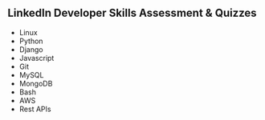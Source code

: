 ## LinkedIn Developer Skills Assessment &amp; Quizzes

* Linux
* Python
* Django
* Javascript
* Git
* MySQL
* MongoDB
* Bash
* AWS
* Rest APIs

